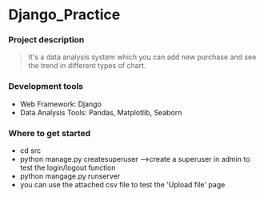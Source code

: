 # Django_Practice

### Project description
> It's a data analysis system which you can add new purchase and see the trend in different types of chart.

### Development tools
* Web Framework: Django
* Data Analysis Tools: Pandas, Matplotlib, Seaborn

### Where to get started
* cd src
* python manage.py createsuperuser -->create a superuser in admin to test the login/logout function
* python mangage.py runserver
* you can use the attached csv file to test the 'Upload file' page
